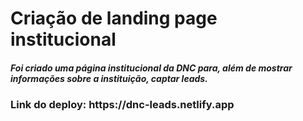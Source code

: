 <h1>Criação de landing page institucional</h1>
<h5>Foi criado uma página institucional da DNC para, além de mostrar informações sobre a instituição, captar leads.</h5>
<h3>Link do deploy: https://dnc-leads.netlify.app</h3>
